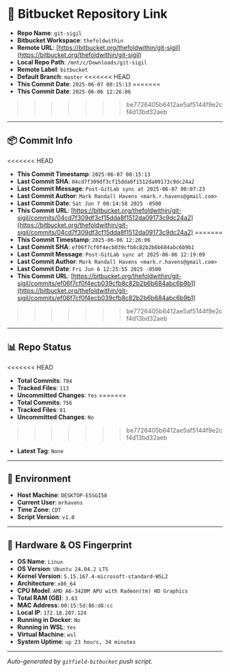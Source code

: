 # 🔗 Bitbucket Repository Link

- **Repo Name**: `git-sigil`
- **Bitbucket Workspace**: `thefoldwithin`
- **Remote URL**: [https://bitbucket.org/thefoldwithin/git-sigil](https://bitbucket.org/thefoldwithin/git-sigil)
- **Local Repo Path**: `/mnt/c/Downloads/git-sigil`
- **Remote Label**: `bitbucket`
- **Default Branch**: `master`
<<<<<<< HEAD
- **This Commit Date**: `2025-06-07 00:15:13`
=======
- **This Commit Date**: `2025-06-06 12:26:06`
>>>>>>> be7726405b6412ae5af5144f9e2cf4d13bd32aeb

---

## 📦 Commit Info

<<<<<<< HEAD
- **This Commit Timestamp**: `2025-06-07 00:15:13`
- **Last Commit SHA**: `04cd7f309df3cf15dda8f1512da09173c9dc24a2`
- **Last Commit Message**: `Post-GitLab sync at 2025-06-07 00:07:23`
- **Last Commit Author**: `Mark Randall Havens <mark.r.havens@gmail.com>`
- **Last Commit Date**: `Sat Jun 7 00:14:58 2025 -0500`
- **This Commit URL**: [https://bitbucket.org/thefoldwithin/git-sigil/commits/04cd7f309df3cf15dda8f1512da09173c9dc24a2](https://bitbucket.org/thefoldwithin/git-sigil/commits/04cd7f309df3cf15dda8f1512da09173c9dc24a2)
=======
- **This Commit Timestamp**: `2025-06-06 12:26:06`
- **Last Commit SHA**: `ef06f7cf0f4ecb039cfb8c82b2b6b684abc6b9b1`
- **Last Commit Message**: `Post-GitLab sync at 2025-06-06 12:19:09`
- **Last Commit Author**: `Mark Randall Havens <mark.r.havens@gmail.com>`
- **Last Commit Date**: `Fri Jun 6 12:25:55 2025 -0500`
- **This Commit URL**: [https://bitbucket.org/thefoldwithin/git-sigil/commits/ef06f7cf0f4ecb039cfb8c82b2b6b684abc6b9b1](https://bitbucket.org/thefoldwithin/git-sigil/commits/ef06f7cf0f4ecb039cfb8c82b2b6b684abc6b9b1)
>>>>>>> be7726405b6412ae5af5144f9e2cf4d13bd32aeb

---

## 📊 Repo Status

<<<<<<< HEAD
- **Total Commits**: `784`
- **Tracked Files**: `113`
- **Uncommitted Changes**: `Yes`
=======
- **Total Commits**: `756`
- **Tracked Files**: `81`
- **Uncommitted Changes**: `No`
>>>>>>> be7726405b6412ae5af5144f9e2cf4d13bd32aeb
- **Latest Tag**: `None`

---

## 🧭 Environment

- **Host Machine**: `DESKTOP-E5SGI58`
- **Current User**: `mrhavens`
- **Time Zone**: `CDT`
- **Script Version**: `v1.0`

---

## 🧬 Hardware & OS Fingerprint

- **OS Name**: `Linux`
- **OS Version**: `Ubuntu 24.04.2 LTS`
- **Kernel Version**: `5.15.167.4-microsoft-standard-WSL2`
- **Architecture**: `x86_64`
- **CPU Model**: `AMD A6-3420M APU with Radeon(tm) HD Graphics`
- **Total RAM (GB)**: `3.63`
- **MAC Address**: `00:15:5d:86:d8:cc`
- **Local IP**: `172.18.207.124`
- **Running in Docker**: `No`
- **Running in WSL**: `Yes`
- **Virtual Machine**: `wsl`
- **System Uptime**: `up 23 hours, 34 minutes`

---

_Auto-generated by `gitfield-bitbucket` push script._
